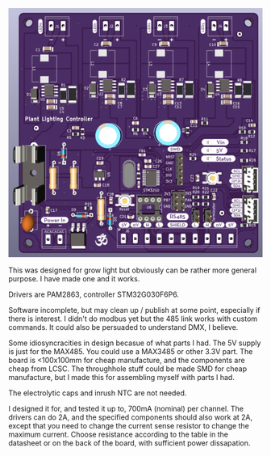 ![Board front render](https://github.com/anm/plant-led-driver/blob/main/led-driver.png?raw=true)

This was designed for grow light but obviously can be rather more general
purpose. I have made one and it works.

Drivers are PAM2863, controller STM32G030F6P6.

Software incomplete, but may clean up / publish at some point, especially if
there is interest. I didn't do modbus yet but the 485 link works with custom
commands. It could also be persuaded to understand DMX, I believe.

Some idiosyncracities in design becasue of what parts I had. The 5V supply is
just for the MAX485. You could use a MAX3485 or other 3.3V part. The board is
<100x100mm for cheap manufacture, and the components are cheap from LCSC. The
throughhole stuff could be made SMD for cheap manufacture, but I made this for
assembling myself with parts I had.

The electrolytic caps and inrush NTC are not needed.

I designed it for, and tested it up to, 700mA (nominal) per channel. The
drivers can do 2A, and the specified components should also work at 2A, except
that you need to change the current sense resistor to change the maximum
current. Choose resistance according to the table in the datasheet or on the
back of the board, with sufficient power dissapation.
